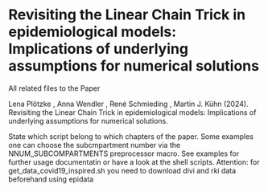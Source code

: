 # Revisiting the Linear Chain Trick in epidemiological models: Implications of underlying assumptions for numerical solutions #

All related files to the Paper 

Lena Plötzke , Anna Wendler , René Schmieding , Martin J. Kühn (2024). Revisiting the Linear Chain Trick in epidemiological models: Implications of underlying assumptions for numerical solutions.

State which script belong to which chapters of the paper.
Some examples one can choose the subcmpartment number via the NNUM_SUBCOMPARTMENTS preprocessor macro. See examples for further usage documentatin or have a look at the shell scripts.
Attention: for get_data_covid19_inspired.sh you need to download divi and rki data beforehand using epidata



